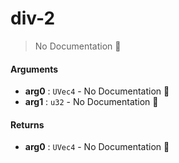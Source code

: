 # div\-2

> No Documentation 🚧

#### Arguments

- **arg0** : `UVec4` \- No Documentation 🚧
- **arg1** : `u32` \- No Documentation 🚧

#### Returns

- **arg0** : `UVec4` \- No Documentation 🚧